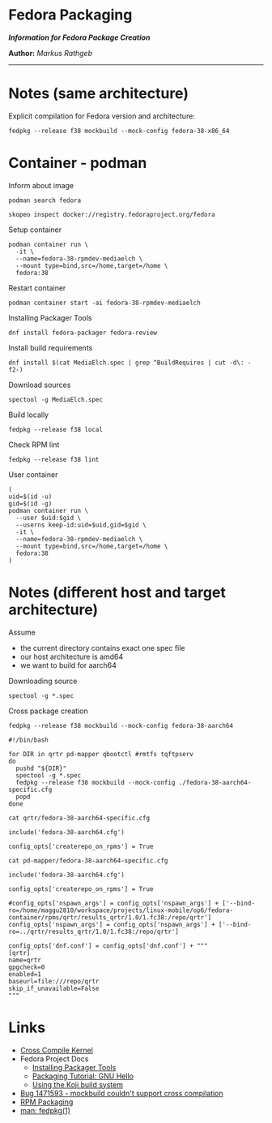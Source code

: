 Fedora Packaging
===

***Information for Fedora Package Creation***

**Author:** *Markus Rathgeb*

---

# Notes (same architecture)

Explicit compilation for Fedora version and architecture:

```shell
fedpkg --release f38 mockbuild --mock-config fedora-38-x86_64
```

# Container - podman

Inform about image

```shell
podman search fedora

skopeo inspect docker://registry.fedoraproject.org/fedora
```

Setup container

```shell
podman container run \
  -it \
  --name=fedora-38-rpmdev-mediaelch \
  --mount type=bind,src=/home,target=/home \
  fedora:38

```

Restart container

```shell
podman container start -ai fedora-38-rpmdev-mediaelch
```

Installing Packager Tools

```shell
dnf install fedora-packager fedora-review
```

Install build requirements

```shell
dnf install $(cat MediaElch.spec | grep ^BuildRequires | cut -d\: -f2-)
```

Download sources

```shell
spectool -g MediaElch.spec
```

Build locally

```shell
fedpkg --release f38 local
```

Check RPM lint

```shell
fedpkg --release f38 lint
```

User container

```shell
(
uid=$(id -u)
gid=$(id -g)
podman container run \
  --user $uid:$gid \
  --userns keep-id:uid=$uid,gid=$gid \
  -it \
  --name=fedora-38-rpmdev-mediaelch \
  --mount type=bind,src=/home,target=/home \
  fedora:38
)
```

# Notes (different host and target architecture)

Assume

* the current directory contains exact one spec file
* our host architecture is amd64
* we want to build for aarch64

Downloading source

```shell
spectool -g *.spec
```

Cross package creation

```shell
fedpkg --release f38 mockbuild --mock-config fedora-38-aarch64
```

```shell
#!/bin/bash

for DIR in qrtr pd-mapper qbootctl #rmtfs tqftpserv
do
  pushd "${DIR}"
  spectool -g *.spec
  fedpkg --release f38 mockbuild --mock-config ./fedora-38-aarch64-specific.cfg
  popd
done
```

```shell
cat qrtr/fedora-38-aarch64-specific.cfg 
```

```text
include('fedora-38-aarch64.cfg')

config_opts['createrepo_on_rpms'] = True
```

```shell
cat pd-mapper/fedora-38-aarch64-specific.cfg 
```

```text
include('fedora-38-aarch64.cfg')

config_opts['createrepo_on_rpms'] = True

#config_opts['nspawn_args'] = config_opts['nspawn_args'] + ['--bind-ro=/home/maggu2810/workspace/projects/linux-mobile/op6/fedora-container/rpms/qrtr/results_qrtr/1.0/1.fc38:/repo/qrtr']
config_opts['nspawn_args'] = config_opts['nspawn_args'] + ['--bind-ro=../qrtr/results_qrtr/1.0/1.fc38:/repo/qrtr']

config_opts['dnf.conf'] = config_opts['dnf.conf'] + """
[qrtr]
name=qrtr
gpgcheck=0
enabled=1
baseurl=file:///repo/qrtr
skip_if_unavailable=False
"""
```

# Links

* [Cross Compile Kernel](https://discussion.fedoraproject.org/t/how-does-one-cross-compile-the-fedora-kernel/72574/5)
* Fedora Project Docs
  * [Installing Packager Tools](https://docs.fedoraproject.org/en-US/package-maintainers/Installing_Packager_Tools/)
  * [Packaging Tutorial: GNU Hello](https://docs.fedoraproject.org/en-US/package-maintainers/Packaging_Tutorial_GNU_Hello/)
  * [Using the Koji build system](https://docs.fedoraproject.org/en-US/package-maintainers/Using_the_Koji_Build_System/)
* [Bug 1471593 - mockbuild couldn't support cross compilation ](https://bugzilla.redhat.com/show_bug.cgi?id=1471593)
* [RPM Packaging](https://developer.fedoraproject.org/deployment/rpm/about.html)
* [man: fedpkg(1)](https://linux.die.net/man/1/fedpkg)
